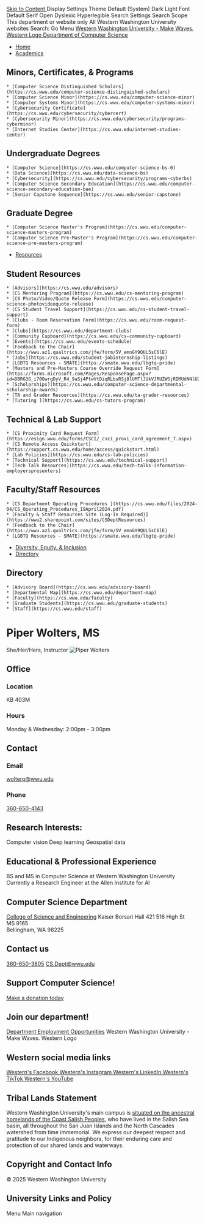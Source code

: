 [ Skip to Content  ](https://cs.wwu.edu/wolterp#main-content) Display Settings
Theme
Default (System)
Dark
Light
Font
Default
Serif
Open Dyslexic
Hyperlegible
Search Settings
Search Scope
This department or website only
All Western Washington University websites
Search: Go Menu [ ](https://admissions.wwu.edu/apply) [ ](https://alumniq.wwu.edu/giving/make-a-gift) [ ](https://equity.wwu.edu/sebrt/report-bias-incident) [ ](https://mywestern.wwu.edu) [ ](https://www.wwu.edu/workatwestern)
[ Western Washington University - Make Waves. Western Logo ](https://www.wwu.edu)
[Department of Computer Science](https://cs.wwu.edu/)
  * [Home](https://cs.wwu.edu/home)
  * [Academics](https://cs.wwu.edu/wolterp)
## Minors, Certificates, & Programs
    * [Computer Science Distinguished Scholars](https://cs.wwu.edu/computer-science-distinguished-scholars)
    * [Computer Science Minor](https://cs.wwu.edu/computer-science-minor)
    * [Computer Systems Minor](https://cs.wwu.edu/computer-systems-minor)
    * [Cybersecurity Certificate](https://cs.wwu.edu/cybersecurity/cybercert)
    * [Cybersecurity Minor](https://cs.wwu.edu/cybersecurity/programs-cyberminor)
    * [Internet Studies Center](https://cs.wwu.edu/internet-studies-center)
## Undergraduate Degrees
    * [Computer Science](https://cs.wwu.edu/computer-science-bs-0)
    * [Data Science](https://cs.wwu.edu/data-science-bs)
    * [Cybersecurity](https://cs.wwu.edu/cybersecurity/programs-cyberbs)
    * [Computer Science Secondary Education](https://cs.wwu.edu/computer-science-secondary-education-bae)
    * [Senior Capstone Sequence](https://cs.wwu.edu/senior-capstone)
## Graduate Degree
    * [Computer Science Master's Program](https://cs.wwu.edu/computer-science-masters-program)
    * [Computer Science Pre-Master's Program](https://cs.wwu.edu/computer-science-pre-masters-program)
  * [Resources](https://cs.wwu.edu/wolterp)
## Student Resources
    * [Advisors](https://cs.wwu.edu/advisors)
    * [CS Mentoring Program](https://cs.wwu.edu/cs-mentoring-program)
    * [CS Photo/Video/Quote Release Form](https://cs.wwu.edu/computer-science-photovideoquote-release)
    * [CS Student Travel Support](https://cs.wwu.edu/cs-student-travel-support)
    * [Clubs - Room Reservation Form](https://cs.wwu.edu/room-request-form)
    * [Clubs](https://cs.wwu.edu/department-clubs)
    * [Community Cupboard](https://cs.wwu.edu/cs-community-cupboard)
    * [Events](https://cs.wwu.edu/events-schedule)
    * [Feedback to the Chair](https://wwu.az1.qualtrics.com/jfe/form/SV_emnGY9QUL5sC6lE)
    * [Jobs](https://cs.wwu.edu/student-jobinternship-listings)
    * [LGBTQ Resources - SMATE](https://smate.wwu.edu/lbgtq-pride)
    * [Masters and Pre-Masters Course Override Request Form](https://forms.microsoft.com/Pages/ResponsePage.aspx?id=DBRG3G_i70OwrgDyV_R4_9aSj4PtwVtDiqRLbsRSj8lUMTlJUkVJRUZWSjRIMUdNNlU2TFhQRkJXRyQlQCN0PWcu)
    * [Scholarships](https://cs.wwu.edu/computer-science-departmental-scholarship-awards)
    * [TA and Grader Resources](https://cs.wwu.edu/ta-grader-resources)
    * [Tutoring ](https://cs.wwu.edu/cs-tutors-program)
## Technical & Lab Support
    * [CS Proximity Card Request Form](https://esign.wwu.edu/forms/CSCI/_csci_proxi_card_agreement_7.aspx)
    * [CS Remote Access Quickstart](https://support.cs.wwu.edu/home/access/quickstart.html)
    * [Lab Policies](https://cs.wwu.edu/cs-lab-policies)
    * [Technical Support](https://cs.wwu.edu/technical-support)
    * [Tech Talk Resources](https://cs.wwu.edu/tech-talks-information-employerspresenters)
## Faculty/Staff Resources
    * [CS Department Operating Procedures ](https://cs.wwu.edu/files/2024-04/CS_Operating_Procedures_19April2024.pdf)
    * [Faculty & Staff Resources Site (Log-In Required)](https://wwu2.sharepoint.com/sites/CSDeptResources)
    * [Feedback to the Chair](https://wwu.az1.qualtrics.com/jfe/form/SV_emnGY9QUL5sC6lE)
    * [LGBTQ Resources - SMATE](https://smate.wwu.edu/lbgtq-pride)
  * [Diversity, Equity, & Inclusion](https://cs.wwu.edu/diversity-equity-inclusion)
  * [Directory](https://cs.wwu.edu/wolterp)
## Directory
    * [Advisory Board](https://cs.wwu.edu/advisory-board)
    * [Departmental Map](https://cs.wwu.edu/department-map)
    * [Faculty](https://cs.wwu.edu/faculty)
    * [Graduate Students](https://cs.wwu.edu/graduate-students)
    * [Staff](https://cs.wwu.edu/staff)


# Piper Wolters, MS
She/Her/Hers, Instructor
![Piper Wolters](https://cs.wwu.edu/sites/cs.wwu.edu/files/styles/directory_listing/public/pictures/2024-10/piperw.jpg?itok=NqNzSFPn)
## Office
### Location
KB 403M
### Hours
Monday & Wednesday: 2:00pm - 3:00pm
## Contact
### Email
wolterp@wwu.edu
### Phone
[360-650-4143](tel:360-650-4143)
## Research Interests: 
Computer vision
Deep learning
Geospatial data
## Educational & Professional Experience
BS and MS in Computer Science at Western Washington University
Currently a Research Engineer at the Allen Institute for AI
## Computer Science Department
[College of Science and Engineering](https://cse.wwu.edu)
Kaiser Borsari Hall 421
516 High St  
MS 9165  
Bellingham, WA 98225
## Contact us
[360-650-3805](tel:3606503805)
CS.Dept@wwu.edu
## Support Computer Science!
[Make a donation today](https://cs.wwu.edu/support-computer-science "Support Computer Science")
## Join our department!
[Department Employment Opportunities](https://cs.wwu.edu/faculty-staff-positions "Faculty & Staff Positions")
Western Washington University - Make Waves. Western Logo
## Western social media links
[ Western's Facebook ](https://www.facebook.com/westernwashingtonuniversity) [ Western's Instagram ](https://www.instagram.com/westernwashingtonuniversity/) [ Western's LinkedIn ](https://www.linkedin.com/school/western-washington-university/) [ Western's TikTok ](https://www.tiktok.com/@wwubellingham) [ Western's YouTube ](https://www.youtube.com/wwu)
## Tribal Lands Statement
Western Washington University's main campus is [situated on the ancestral homelands of the Coast Salish Peoples](https://www.wwu.edu/tribal-lands-statement), who have lived in the Salish Sea basin, all throughout the San Juan Islands and the North Cascades watershed from time immemorial. We express our deepest respect and gratitude to our Indigenous neighbors, for their enduring care and protection of our shared lands and waterways. 
## Copyright and Contact Info
© 2025 Western Washington University 
## University Links and Policy
[](https://www.wwu.edu/contactwwu/) [](https://calendar.wwu.edu/) [](https://www.wwu.edu/directory) [](https://www.wwu.edu/campus-maps) [](https://www.wwu.edu/online-privacy-statement) [](https://www.wwu.edu/commitment-accessibility) [](https://www.wwu.edu/equal-opportunity-policy)
Menu Main navigation
